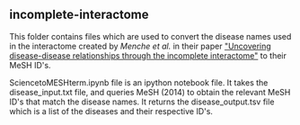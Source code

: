 ## incomplete-interactome

This folder contains files which are used to convert the disease names used in the interactome created by
*Menche et al.* in their paper ["Uncovering disease-disease relationships through the incomplete interactome"](dx.doi.org/10.1126/science.1257601) to their
MeSH ID's.

SciencetoMESHterm.ipynb file is an ipython notebook file. It takes the disease_input.txt file, and queries MeSH (2014)
to obtain the relevant MeSH ID's that match the disease names. It returns the disease_output.tsv file which is a list
of the diseases and their respective ID's. 

